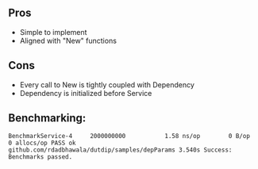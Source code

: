 ## Pros
* Simple to implement
* Aligned with "New" functions

## Cons
* Every call to New is tightly coupled with Dependency
* Dependency is initialized before Service

## Benchmarking:
`BenchmarkService-4   	2000000000	         1.58 ns/op	       0 B/op	       0 allocs/op
PASS
ok  	github.com/rdadbhawala/dutdip/samples/depParams	3.540s
Success: Benchmarks passed.`
